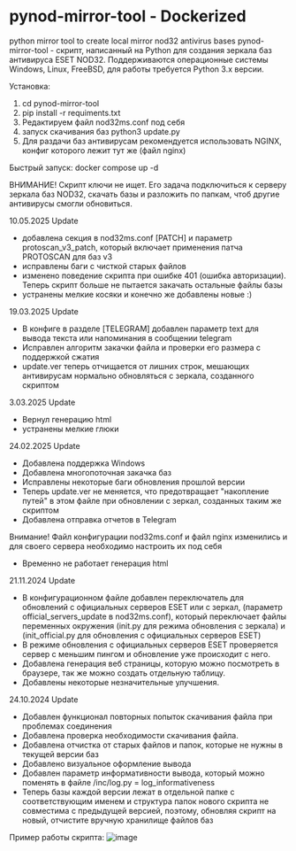 # pynod-mirror-tool - Dockerized

python mirror tool  to create local mirror nod32 antivirus bases
pynod-mirror-tool  - скрипт, написанный на Рython для создания зеркала баз антивируса ESET NOD32. Поддерживаются операционные системы Windows, Linux, FreeBSD, для работы требуется Python 3.x версии.

Установка:
1) cd pynod-mirror-tool
2) pip install -r requiments.txt
3) Редактируем файл nod32ms.conf под себя
4) запуск скачивания баз python3 update.py
5) Для раздачи баз антивирусам рекомендуется использовать NGINX, конфиг которого лежит тут же (файл nginx)

Быстрый запуск: docker compose up -d

ВНИМАНИЕ! Скрипт ключи не ищет. Его задача подключиться к серверу зеркала баз NOD32, скачать базы и разложить
по папкам, чтоб другие антивирусы смогли обновиться.

10.05.2025 Update
+ добавлена секция в nod32ms.conf [PATCH] и параметр protoscan_v3_patch, который включает применения патча PROTOSCAN для баз v3
+ исправлены баги с чисткой старых файлов
+ изменено поведение скрипта при ошибке 401 (ошибка авторизации). Теперь скрипт больше не пытается закачать остальные файлы базы
+ устранены мелкие косяки и конечно же добавлены новые :) 

19.03.2025 Update
+ В конфиге в разделе [TELEGRAM] добавлен параметр text для вывода текста или напоминания в сообщении telegram
+ Исправлен алгоритм закачки файла и проверки его размера с поддержкой сжатия
+ update.ver теперь отчищается от лишних строк, мешающих антивирусам нормально обновляться с зеркала, созданного скриптом

3.03.2025 Update
+ Вернул генерацию html
+ устранены мелкие глюки

24.02.2025 Update
+ Добавлена поддержка Windows
+ Добавлена многопоточная закачка баз
+ Исправлены некоторые баги обновления прошлой версии
+ Теперь update.ver не меняется, что предотвращает "накопление путей" в этом файле при обновлении с зеркал, созданных таким же скриптом
+ Добавлена отправка отчетов в Telegram

Внимание!  Файл конфигурации nod32ms.conf и файл nginx изменились и для своего сервера необходимо настроить их под себя
- Временно не работает генерация html
  
21.11.2024 Update
+ В конфигурационном файле добавлен переключатель для обновлений с официальных серверов ESET или с зеркал, (параметр official_servers_update в nod32ms.conf),
  который переключает файлы переменных окружения (init.py для режима обновления с зеркала) и  (init_official.py для обновления с официальных серверов ESET)
+ В режиме обновления с официальных серверов ESET проверяется сервер с меньшим пингом и обновление уже происходит с него.
+ Добавлена генерация веб страницы, которую можно посмотреть в браузере, так же можно создать отдельную таблицу.
+ Добавлены некоторые незначительные улучшения.

24.10.2024 Update
+ Добавлен функционал повторных попыток скачивания файла при проблемах соединения
+ Добавлена проверка необходимости скачивания файла.
+ Добавлена отчистка от старых файлов и папок, которые не нужны в текущей версии баз
+ Добавлено визуальное оформление вывода
+ Добавлен параметр информативности вывода, который можно поменять в файле /inc/log.py = log_informativeness
+ Теперь базы каждой версии лежат в отдельной папке с соответствующим именем и структура папок нового скрипта не совместима с предыдущей  версией, поэтому, обновляя скрипт на новый, отчистите вручную хранилище файлов баз

Пример работы скрипта:
![image](https://github.com/user-attachments/assets/c7269384-2c12-4fbd-bc4a-78dd3c65c184)
